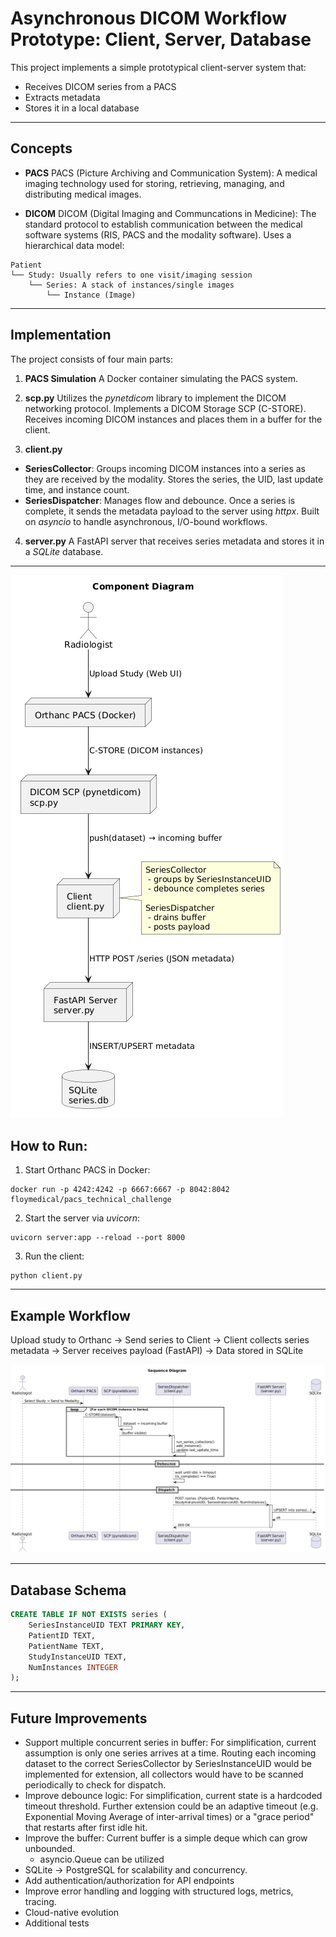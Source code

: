 # Asynchronous DICOM Workflow Prototype: Client, Server, Database

This project implements a simple prototypical client-server system that:
- Receives DICOM series from a PACS
- Extracts metadata
- Stores it in a local database

---

## Concepts

- **PACS**
    PACS (Picture Archiving and Communication System): A medical imaging technology used for storing, retrieving, managing, and distributing medical images.

- **DICOM**
    DICOM (Digital Imaging and Communcations in Medicine): The standard protocol to establish communication between the medical software systems (RIS, PACS and the modality software). Uses a hierarchical data model:
```
Patient
└── Study: Usually refers to one visit/imaging session
    └── Series: A stack of instances/single images
        └── Instance (Image)
```

---

## Implementation

The project consists of four main parts:

1. **PACS Simulation**
 A Docker container simulating the PACS system.

2. **scp.py**
    Utilizes the *pynetdicom* library to implement the DICOM networking protocol.
    Implements a DICOM Storage SCP (C-STORE). Receives incoming DICOM instances and places them in a buffer for the client.

3. **client.py**
 - **SeriesCollector**: Groups incoming DICOM instances into a series as they are received by the modality. Stores the series, the UID, last update time, and instance count.
 - **SeriesDispatcher**: Manages flow and debounce. Once a series is complete, it sends the metadata payload to the server using *httpx*.
 Built on *asyncio* to handle asynchronous, I/O-bound workflows.

4. **server.py**
 A FastAPI server that receives series metadata and stores it in a *SQLite* database.

---

![alt text](component_diagram.png "Component Diagram")

## How to Run:

1. Start Orthanc PACS in Docker:
```
docker run -p 4242:4242 -p 6667:6667 -p 8042:8042 floymedical/pacs_technical_challenge
```
2. Start the server via *uvicorn*:
```
uvicorn server:app --reload --port 8000
```
3. Run the client:
```
python client.py
```
---

## Example Workflow
Upload study to Orthanc → Send series to Client → Client collects series metadata → Server receives payload (FastAPI) → Data stored in SQLite

![alt text](sequence_diagram.png)

---

## Database Schema
```sql
CREATE TABLE IF NOT EXISTS series (
    SeriesInstanceUID TEXT PRIMARY KEY,
    PatientID TEXT,
    PatientName TEXT,
    StudyInstanceUID TEXT,
    NumInstances INTEGER
);
```
---

## Future Improvements

- Support multiple concurrent series in buffer: For simplification, current assumption is only one series arrives at a time. Routing each incoming dataset to the correct SeriesCollector by SeriesInstanceUID would be implemented for extension, all collectors would have to be scanned periodically to check for dispatch.
- Improve debounce logic: For simplification, current state is a hardcoded timeout threshold. Further extension could be an adaptive timeout (e.g. Exponential Moving Average of inter-arrival times) or a "grace period" that restarts after first idle hit.
- Improve the buffer: Current buffer is a simple deque which can grow unbounded.
    - asyncio.Queue can be utilized
- SQLite -> PostgreSQL for scalability and concurrency.
- Add authentication/authorization for API endpoints
- Improve error handling and logging with structured logs, metrics, tracing.
- Cloud-native evolution
- Additional tests








